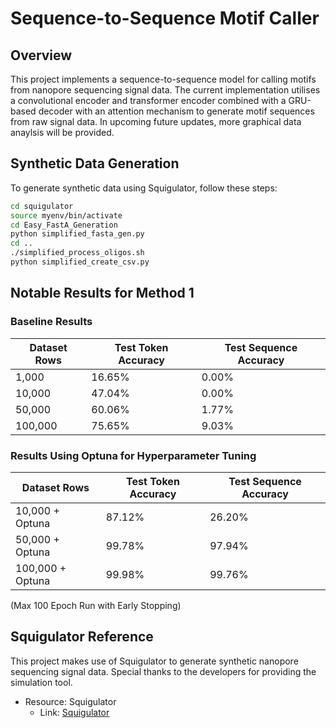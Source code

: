 # Sequence-to-Sequence Motif Caller

## Overview
This project implements a sequence-to-sequence model for calling motifs from nanopore sequencing signal data. The current implementation utilises a convolutional encoder and transformer encoder combined with a GRU-based decoder with an attention mechanism to generate motif sequences from raw signal data. In upcoming future updates, more graphical data anaylsis will be provided.

## Synthetic Data Generation
To generate synthetic data using Squigulator, follow these steps:

```bash
cd squigulator
source myenv/bin/activate
cd Easy_FastA_Generation
python simplified_fasta_gen.py
cd ..
./simplified_process_oligos.sh
python simplified_create_csv.py
```

## Notable Results for Method 1

### Baseline Results
| Dataset Rows | Test Token Accuracy | Test Sequence Accuracy |
|--------------|---------------------|------------------------|
| 1,000        | 16.65%              | 0.00%                  |
| 10,000       | 47.04%              | 0.00%                  |
| 50,000       | 60.06%              | 1.77%                  |
| 100,000      | 75.65%              | 9.03%                  |

### Results Using Optuna for Hyperparameter Tuning
| Dataset Rows         | Test Token Accuracy | Test Sequence Accuracy |
|----------------------|---------------------|------------------------|
| 10,000 + Optuna      | 87.12%              | 26.20%                 |
| 50,000 + Optuna      | 99.78%              | 97.94%                 |
| 100,000 + Optuna     | 99.98%              | 99.76%                 |
(Max 100 Epoch Run with Early Stopping)

## Squigulator Reference
This project makes use of Squigulator to generate synthetic nanopore sequencing signal data. Special thanks to the developers for providing the simulation tool.

- Resource: Squigulator
  - Link: [Squigulator](https://github.com/hasindu2008/squigulator)
